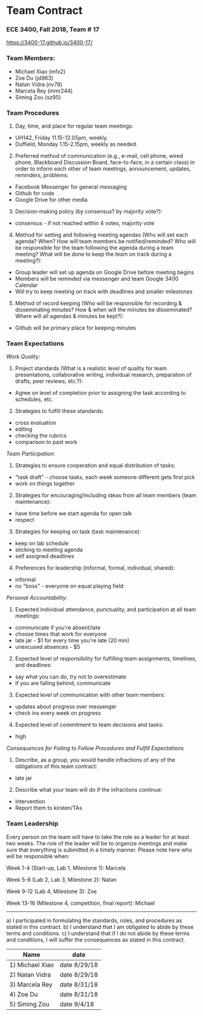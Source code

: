 # Team Contract

### ECE 3400, Fall 2018, Team # 17
https://3400-17.github.io/3400-17/

### Team Members:
* Michael Xiao (mfx2)
* Zoe Du (jd963)
* Natan Vidra (nv78)
* Marcela Rey (mmr244)
* Siming Zou (sz95)

### Team Procedures

1.	Day, time, and place for regular team meetings:

* UH142, Friday 11.15-12.05pm, weekly. 
* Duffield, Monday 1.15-2.15pm, weekly as needed.

2.	Preferred method of communication (e.g., e-mail, cell phone, wired phone, Blackboard Discussion Board, face-to-face, in a certain class) in order to inform each other of team meetings, announcement, updates, reminders, problems:

* Facebook Messenger for general messaging
* Github for code
* Google Drive for other media

3.	Decision-making policy (by consensus? by majority vote?):

* consensus - if not reached within 4 votes, majority vote

4.	Method for setting and following meeting agendas (Who will set each agenda? When? How will team members be notified/reminded? Who will be responsible for the team following the agenda during a team meeting?  What will be done to keep the team on track during a meeting?):

* Group leader will set up agenda on Google Drive before meeting begins
* Members will be reminded via messenger and team Google 3400 Calendar
* Will try to keep meeting on track with deadlines and smaller milestones

5.	Method of record keeping (Who will be responsible for recording & disseminating minutes?  How & when will the minutes be disseminated?  Where will all agendas & minutes be kept?):

* Github will be primary place for keeping minutes

### Team Expectations

_Work Quality:_

1.	Project standards (What is a realistic level of quality for team presentations, collaborative writing, individual research, preparation of drafts, peer reviews, etc.?):

* Agree on level of completion prior to assigning the task according to schedules, etc. 

2.	Strategies to fulfill these standards:

* cross evaluation
* editing
* checking the rubrics
* comparison to past work

_Team Participation:_

1.	Strategies to ensure cooperation and equal distribution of tasks:

* "task draft" - choose tasks, each week someone different gets first pick
* work on things together

2.	Strategies for encouraging/including ideas from all team members (team maintenance):

* have time before we start agenda for open talk
* respect 

3.	Strategies for keeping on task (task maintenance):

* keep on lab schedule
* sticking to meeting agenda
* self assigned deadlines

4.	Preferences for leadership (informal, formal, individual, shared):

* informal
* no "boss" - everyone on equal playing field

_Personal Accountability:_

1.	Expected individual attendance, punctuality, and participation at all team meetings:

* communicate if you're absent/late
* choose times that work for everyone
* late jar - $1 for every time you're late (20 min) 
* unexcused absences - $5

2.	Expected level of responsibility for fulfilling team assignments, timelines, and deadlines:

* say what you can do, try not to overestimate
* if you are falling behind, communicate

3.	Expected level of communication with other team members:

* updates about progress over messenger
* check ins every week on progress

4.	Expected level of commitment to team decisions and tasks:

* high

_Consequences for Failing to Follow Procedures and Fulfill Expectations_

1.	Describe, as a group, you would handle infractions of any of the obligations of this team contract:

* late jar

2.	Describe what your team will do if the infractions continue:

* Intervention
* Report them to kirsten/TAs

### Team Leadership ###

Every person on the team will have to take the role as a leader for at least two weeks. The role of the leader will be to organize meetings and make sure that everything is submitted in a timely manner. Please note here who will be responsible when:

Week 1-4 (Start-up, Lab 1, Milestone 1): Marcela

Week 5-8 (Lab 2, Lab 3, Milestone 2): Natan

Week 9-12 (Lab 4, Milestone 3): Zoe

Week 13-16 (Milestone 4, competition, final report): Michael 


------

a)	I participated in formulating the standards, roles, and procedures as stated in this contract.
b)	I understand that I am obligated to abide by these terms and conditions.
c)	I understand that if I do not abide by these terms and conditions, I will suffer the consequences as stated in this contract.

Name | date
--- | ---
1) Michael Xiao  | date 8/29/18
2) Natan Vidra | date 8/29/18
3) Marcela Rey | date  8/31/18
4) Zoe Du | date 8/31/18
5) Siming Zou | date 9/4/18
